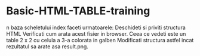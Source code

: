 # Basic-HTML-TABLE-training
n baza scheletului index faceti urmatoarele: Deschideti si priviti structura HTML Verificati cum arata acest fisier in browser. Ceea ce vedeti este un table 2 х 2 cu celula a 3-a colorata in galben Modificati structura astfel incat rezultatul sa arate asa result.png.
